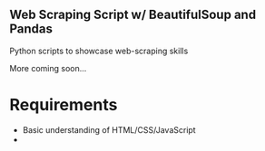 ## Web Scraping Script w/ BeautifulSoup and Pandas
Python scripts to showcase web-scraping skills 

More coming soon...

# Requirements
- Basic understanding of HTML/CSS/JavaScript
- 
